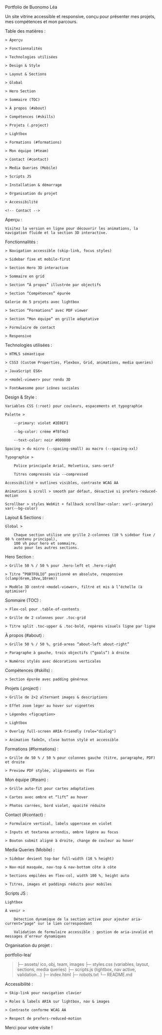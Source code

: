 Portfolio de Buonomo Léa

Un site vitrine accessible et responsive, conçu pour présenter mes projets, mes compétences et mon parcours.

Table des matières :

    > Aperçu

    > Fonctionnalités

    > Technologies utilisées

    > Design & Style

    > Layout & Sections

    > Global

    > Hero Section

    > Sommaire (TOC)

    > À propos (#about)

    > Compétences (#skills)

    > Projets (.project)

    > Lightbox

    > Formations (#formations)

    > Mon équipe (#team)

    > Contact (#contact)

    > Media Queries (Mobile)

    > Scripts JS

    > Installation & démarrage

    > Organisation du projet

    > Accessibilité

    <!-- Contact -->

Aperçu :

    Visitez la version en ligne pour découvrir les animations, la navigation fluide et la section 3D interactive.

Fonctionnalités :

    > Navigation accessible (skip-link, focus styles)

    > Sidebar fixe et mobile-first

    > Section Hero 3D interactive

    > Sommaire en grid

    > Section “À propos” illustrée par objectifs

    > Section “Compétences” épurée

    Galerie de 5 projets avec lightbox

    > Section “Formations” avec PDF viewer

    > Section “Mon équipe” en grille adaptative

    > Formulaire de contact

    > Responsive

Technologies utilisées :

    > HTML5 sémantique

    > CSS3 (Custom Properties, Flexbox, Grid, animations, media queries)

    > JavaScript ES6+

    > <model-viewer> pour rendu 3D

    > FontAwesome pour icônes sociales

Design & Style :

    Variables CSS (:root) pour couleurs, espacements et typographie

    Palette >

        --primary: violet #2E0EF1

        --bg-color: crème #f8f4e3

        --text-color: noir #000000

    Spacing > du micro (--spacing-small) au macro (--spacing-xxl)

    Typographie >

        Police principale Arial, Helvetica, sans-serif

        Titres compressés via --compressed

    Accessibilité > outlines visibles, contraste WCAG AA

    Animations & scroll > smooth par défaut, désactivé si prefers-reduced-motion

    Scrollbar > styles WebKit + fallback scrollbar-color: var(--primary) var(--bg-color)

Layout & Sections :

    Global >

        Chaque section utilise une grille 2-colonnes (10 % sidebar fixe / 90 % contenu principal),
        100 vh pour hero et sommaire,
        auto pour les autres sections.

Hero Section :

    > Grille 50 % / 50 % pour .hero-left et .hero-right

    > Titre “PORTFOLIO” positionné en absolute, responsive (clamp(6rem,10vw,10rem))

    > Modèle 3D centré <model-viewer>, filtré et mis à l’échelle (à optimiser)

Sommaire (TOC) :

    > Flex-col pour .table-of-contents

    > Grille de 2 colonnes pour .toc-grid

    > Titre split .toc-upper & .toc-bold, repères visuels ligne par ligne

À propos (#about) :

    > Grille 50 % / 50 %, grid-areas “about-left about-right”

    > Paragraphe à gauche, trois objectifs (“goals”) à droite

    > Numéros stylés avec décorations verticales

Compétences (#skills) :

    > Section épurée avec padding généreux

Projets (.project) :

    > Grille de 2×2 alternant images & descriptions

    > Effet zoom léger au hover sur vignettes

    > Légendes <figcaption>

    > Lightbox

    > Overlay full-screen ARIA-friendly (role="dialog")

    > Animation fadeIn, close button stylé et accessible

Formations (#formations) :

    > Grille de 50 % / 50 % pour colonnes gauche (titre, paragraphe, PDF) et droite

    > Preview PDF stylée, alignements en flex

Mon équipe (#team) :

    > Grille auto-fit pour cartes adaptatives

    > Cartes avec ombre et “lift” au hover

    > Photos carrées, bord violet, opacité réduite

Contact (#contact) :

    > Formulaire vertical, labels uppercase en violet

    > Inputs et textarea arrondis, ombre légère au focus

    > Bouton submit aligné à droite, change de couleur au hover

Media Queries (Mobile) :

    > Sidebar devient top-bar full-width (10 % height)

    > Nav-mid masquée, nav-top & nav-bottom côte à côte

    > Sections empilées en flex-col, width 100 %, height auto

    > Titres, images et paddings réduits pour mobiles

Scripts JS :

    Lightbox

    À venir >

        Détection dynamique de la section active pour ajouter aria-current="page" sur le lien correspondant

        Validation de formulaire accessible : gestion de aria-invalid et messages d’erreur dynamiques


Organisation du projet :

portfolio-lea/
 > ├─ assets/ ico, obj, team, images
 > ├─ styles.css (variables, layout, sections, media queries)
 > ├─ scripts.js (lightbox, nav active, validation…)
 > ├─ index.html
 > ├─ robots.txt
 > └─ README.md

Accessibilité :

    > Skip-link pour navigation clavier

    > Roles & labels ARIA sur lightbox, nav & images

    > Contraste conforme WCAG AA

    > Respect de prefers-reduced-motion


Merci pour votre visite !